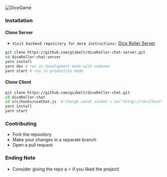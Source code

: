 ![DiceGame](https://gisbeltorres.tech/assets/gifs/diceRoller.gif)

### Installation

#### Clone Server
- `Visit backend repository for more instructions:` [Dice Roller Server](https://github.com/gisbelt/diceRoller-chat-server)
```sh
git clone https://github.com/gisbelt/diceRoller-chat-server.git
cd diceRoller-chat-server
yarn install
yarn dev # run in development mode with nodemon
yarn start # run in production mode
```
#### Clone Client 
```sh
git clone https://github.com/gisbelt/diceRoller-chat.git
cd diceRoller-chat
cd src/hooks/useChat.js  # change const socket = io('htttp://localhost:4000')
yarn install
yarn start
```
### Contributing
- Fork the repository
- Make your changes in a separate branch
- Open a pull request

### Ending Note
- Consider giving the repo a ⭐ if you liked the project!

